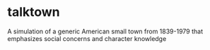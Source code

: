 # talktown
A simulation of a generic American small town from 1839-1979 that emphasizes social concerns and character knowledge
